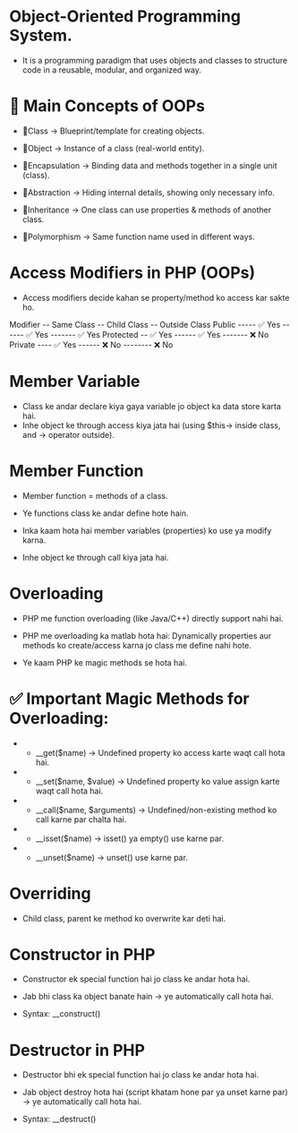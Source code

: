 # Object-Oriented Programming System.

-   It is a programming paradigm that uses objects and classes to structure code in a reusable, modular, and organized way.

# 🔹 Main Concepts of OOPs

-   🔹Class → Blueprint/template for creating objects.

-   🔹Object → Instance of a class (real-world entity).

-   🔹Encapsulation → Binding data and methods together in a single unit (class).

-   🔹Abstraction → Hiding internal details, showing only necessary info.

-   🔹Inheritance → One class can use properties & methods of another class.

-   🔹Polymorphism → Same function name used in different ways.

# Access Modifiers in PHP (OOPs)

-   Access modifiers decide kahan se property/method ko access kar sakte ho.

Modifier -- Same Class -- Child Class -- Outside Class
Public ----- ✅ Yes ------ ✅ Yes ------- ✅ Yes
Protected -- ✅ Yes ------ ✅ Yes ------- ❌ No
Private ---- ✅ Yes ------ ❌ No -------- ❌ No

# Member Variable

-   Class ke andar declare kiya gaya variable jo object ka data store karta hai.
-   Inhe object ke through access kiya jata hai (using $this-> inside class, and -> operator outside).

# Member Function

-   Member function = methods of a class.

-   Ye functions class ke andar define hote hain.

-   Inka kaam hota hai member variables (properties) ko use ya modify karna.

-   Inhe object ke through call kiya jata hai.

# Overloading

-   PHP me function overloading (like Java/C++) directly support nahi hai.

-   PHP me overloading ka matlab hota hai: Dynamically properties aur methods ko create/access karna jo class me define nahi hote.

-   Ye kaam PHP ke magic methods se hota hai.

# ✅ Important Magic Methods for Overloading:

-   -   \_\_get($name) → Undefined property ko access karte waqt call hota hai.

-   -   \_\_set($name, $value) → Undefined property ko value assign karte waqt call hota hai.

-   -   \_\_call($name, $arguments) → Undefined/non-existing method ko call karne par chalta hai.

-   -   \_\_isset($name) → isset() ya empty() use karne par.

-   -   \_\_unset($name) → unset() use karne par.

# Overriding

-   Child class, parent ke method ko overwrite kar deti hai.

# Constructor in PHP

-   Constructor ek special function hai jo class ke andar hota hai.

-   Jab bhi class ka object banate hain → ye automatically call hota hai.

-   Syntax: \_\_construct()

# Destructor in PHP

-   Destructor bhi ek special function hai jo class ke andar hota hai.

-   Jab object destroy hota hai (script khatam hone par ya unset karne par) → ye automatically call hota hai.

-   Syntax: \_\_destruct()
